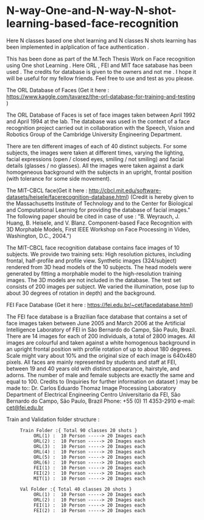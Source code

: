 # N-way-One-and-N-way-N-shot-learning-based-face-recognition
Here N classes based one shot learning and N classes N shots learning has been implemented in  aplplication of face authentication .


This has been done as part of the M.Tech Thesis Work on Face recognition using One shot Learning .  Here ORL , FEI and MIT face satabase has been used . The credits for database is given to the owners and not me . I hope it will be useful for my fellow friends. Feel free to use and test as you please.

The ORL Database of Faces (Get it here : https://www.kaggle.com/tavarez/the-orl-database-for-training-and-testing )

The ORL Database of Faces is set of face images taken between April 1992 and April 1994 at the lab. The database was used in the context of a face recognition project carried out in collaboration with the Speech, Vision and Robotics Group of the Cambridge University Engineering Department.

There are ten different images of each of 40 distinct subjects. For some subjects, the images were taken at different times, varying the lighting, facial expressions (open / closed eyes, smiling / not smiling) and facial details (glasses / no glasses). All the images were taken against a dark homogeneous background with the subjects in an upright, frontal position (with tolerance for some side movement).

The MIT-CBCL face(Get it here : http://cbcl.mit.edu/software-datasets/heisele/facerecognition-database.html)
(Credit is hereby given to the Massachusetts Institute of Technology and to the Center for Biological and Computational Learning for providing the database of facial images." The following paper should be cited in case of use : "B. Weyrauch, J. Huang, B. Heisele, and V. Blanz. Component-based Face Recognition with 3D Morphable Models, First IEEE Workshop on Face Processing in Video, Washington, D.C., 2004.")

The MIT-CBCL face recognition database contains face images of 10 subjects. We provide two training sets:
High resolution pictures, including frontal, half-profile and profile view.
Synthetic images (324/subject) rendered from 3D head models of the 10 subjects. The head models were generated by fitting a morphable model to the high-resolution training images. The 3D models are not included in the database.
The test set consists of 200 images per subject. We varied the illumination, pose (up to about 30 degrees of rotation in depth) and the background.

FEI Face Database (Get it here : https://fei.edu.br/~cet/facedatabase.html)

The FEI face database is a Brazilian face database that contains a set of face images taken between June 2005 and March 2006 at the Artificial Intelligence Laboratory of FEI in São Bernardo do Campo, São Paulo, Brazil. There are 14 images for each of 200 individuals, a total of 2800 images. All images are colourful and taken against a white homogenous background in an upright frontal position with profile rotation of up to about 180 degrees. Scale might vary about 10% and the original size of each image is 640x480 pixels. All faces are mainly represented by students and staff at FEI, between 19 and 40 years old with distinct appearance, hairstyle, and adorns.  The number of male and female subjects are exactly the same and equal to 100.
Credits to (Inquiries for further information on dataset ) may be made to:: Dr. Carlos Eduardo Thomaz
Image Processing Laboratory
Department of Electrical Engineering
Centro Universitario da FEI, São Bernardo do Campo, São Paulo, Brazil
Phone: +55 (0) 11 4353-2910
e-mail: cet@fei.edu.br


Train and Validation folder structure :
              
         Train Folder :{ Total 90 classes 20 shots }
              ORL(1) :  10 Person -----> 20 Images each 
              ORL(2) :  10 Person -----> 20 Images each
              ORL(3) :  10 Person -----> 20 Images each 
              ORL(4) :  10 Person -----> 20 Images each
              ORL(5) :  10 Person -----> 20 Images each 
              ORL(6) :  10 Person -----> 20 Images each
              FEI(1) :  10 Person -----> 20 Images each 
              FEI(2) :  10 Person -----> 20 Images each
              MIT(1) :  10 Person -----> 20 Images each
         
         Val Folder :{ Total 40 classes 20 shots }
              ORL(1) :  10 Person -----> 20 Images each 
              ORL(2) :  10 Person -----> 20 Images each
              FEI(1) :  10 Person -----> 20 Images each 
              FEI(2) :  10 Person -----> 20 Images each
             
        
         
             
                            
                            
